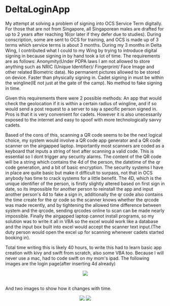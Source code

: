 # DeltaLoginApp
My attempt at solving a problem of signing into OCS Service Term digitally.
For those that are not from Singapore, all Singaporean males are drafted for up to 2 years after reaching 16(or later if they defer due to studies). During conscription, some are sent to OCS for training, and OCS is made up of 3 terms which service terms is about 3 months. During my 3 months in Delta Wing, I contributed what I could to my Wing by trying to introduce digital signing in because signing in by hand took a lot of time. 
The requirements are as follows:
Anonymity(Under PDPA laws I am not allowed to store anything such as NRIC (Unique Identifier)/ Fingerprint/ Face Image and other related Biometric data).
No permanent pictures allowed to be stored on device.
Faster than physically signing in.
Cadet signing in must be within the wingline(IE not just at the gate of the camp).
No method to fake signing in time.

Given this requirements there were 2 possible methods:
An app that would check the geolocation if it is within a certain radius of wingline, and if so would send a post request to a server to say a specific person signed in. Pros is that it is very convenient for cadets. However it is also unecessarily exposed to the internet and easy to spoof with more technologically savvy cadets.

Based of the cons of this, scanning a QR code seems to be the next logical choice, my system would involve a QR code app generator and a QR code scanner on the airgapped laptop. Importantly most scanners are coded as a keyboard that inputs a string of text after scanning a valid code. This is essential so I dont trigger any security alarms. The content of the QR code will be a string which contains the 4d of the person, the datetime of the qr code generation, and a bit of basic encryption. The security systems I have in place are quite basic but make it difficult to surpass, not that in OCS anybody has time to crack systems for a little benefit. The 4D, which is the unique identifier of the person, is firstly slightly altered based on first sign in date, so its impossible for another person to reinstall the app and input another person's 4d to fake a sign in, additionally the qr code also contains the time create for the qr code so the scanner knows whether the qrcode was made recently, and by tightening the allowed time difference between system and the qrcode, sending qrcodes online to scan can be made nearly impossible. Finally the airgapped laptop cannot install programs, so my solution was to write it all in VBA so the excel would work like a database and the input box built into excel would accept the scanner text input.(The duty person would open the excel up for scanning whenever cadets started booking in).

Total time writing this is likely 40 hours, to write this had to learn basic app creation with kivy and swift from scratch, also some VBA too. Because I will never use a mac, had to code swift on my mom's ipad.
The following images are the login page(after inserting 4d already)
<br />
<p align="center">
<img src="https://github.com/user-attachments/assets/5fe7269c-14fc-4f8d-8d98-d4027829a50d">
</p>
<br />
And two images to show how it changes with time.
<br />
<p align="center">
<img src="https://github.com/user-attachments/assets/e8b53d9a-1b07-4300-9f26-24ccddcccfae">
<img src="https://github.com/user-attachments/assets/6691b0a9-1474-4254-8a9d-245cca70c7fb">
</p>
